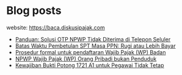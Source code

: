 # Blog posts

website: https://baca.diskusipajak.com

<!-- BLOG-POST-LIST:START -->
- [Panduan: Solusi OTP NPWP Tidak Diterima di Telepon Seluler](https://baca.diskusipajak.com/panduan-solusi-otp-npwp-tidak-diterima-di-telepon-seluler/)
- [Batas Waktu Pembetulan SPT Masa PPN: Rugi atau Lebih Bayar](https://baca.diskusipajak.com/batas-waktu-pembetulan-spt-masa-ppn-rugi-atau-lebih-bayar/)
- [Prosedur formal untuk pendaftaran Wajib Pajak &lpar;WP&rpar; Badan](https://baca.diskusipajak.com/prosedur-formal-untuk-pendaftaran-wajib-pajak-wp-badan/)
- [NPWP Wajib Pajak &lpar;WP&rpar; Orang Pribadi bukan Penduduk](https://baca.diskusipajak.com/npwp-wajib-pajak-wp-orang-pribadi-bukan-penduduk/)
- [Kewajiban Bukti Potong 1721 A1 untuk Pegawai Tidak Tetap](https://baca.diskusipajak.com/kewajiban-bukti-potong-1721-a1-untuk-pegawai-tidak-tetap/)
<!-- BLOG-POST-LIST:END -->

<!--
**kelaspajak/kelaspajak** is a ✨ _special_ ✨ repository because its `README.md` (this file) appears on your GitHub profile.

Here are some ideas to get you started:

- 🔭 I’m currently working on ...
- 🌱 I’m currently learning ...
- 👯 I’m looking to collaborate on ...
- 🤔 I’m looking for help with ...
- 💬 Ask me about ...
- 📫 How to reach me: ...
- 😄 Pronouns: ...
- ⚡ Fun fact: ...
-->
